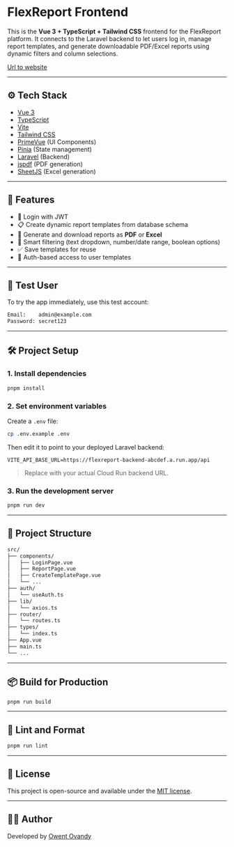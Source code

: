 # FlexReport Frontend

This is the **Vue 3 + TypeScript + Tailwind CSS** frontend for the FlexReport platform. It connects to the Laravel backend to let users log in, manage report templates, and generate downloadable PDF/Excel reports using dynamic filters and column selections.

[Url to website](https://vercel.app)

---

## ⚙️ Tech Stack

- [Vue 3](https://vuejs.org/)
- [TypeScript](https://www.typescriptlang.org/)
- [Vite](https://vitejs.dev/)
- [Tailwind CSS](https://tailwindcss.com/)
- [PrimeVue](https://www.primefaces.org/primevue/) (UI Components)
- [Pinia](https://pinia.vuejs.org/) (State management)
- [Laravel](https://laravel.com/) (Backend)
- [jspdf](https://www.npmjs.com/package/jspdf) (PDF generation)
- [SheetJS](https://www.npmjs.com/package/xlsx) (Excel generation)

---

## 🚀 Features

- 🔐 Login with JWT
- 📋 Create dynamic report templates from database schema
- 📄 Generate and download reports as **PDF** or **Excel**
- 🔎 Smart filtering (text dropdown, number/date range, boolean options)
- ✅ Save templates for reuse
- 👤 Auth-based access to user templates

---

## 🧪 Test User

To try the app immediately, use this test account:

```txt
Email:    admin@example.com
Password: secret123
```

---

## 🛠️ Project Setup

### 1. Install dependencies

```bash
pnpm install
```

### 2. Set environment variables

Create a `.env` file:

```bash
cp .env.example .env
```

Then edit it to point to your deployed Laravel backend:

```env
VITE_API_BASE_URL=https://flexreport-backend-abcdef.a.run.app/api
```

> Replace with your actual Cloud Run backend URL.

### 3. Run the development server

```bash
pnpm run dev
```

---

## 📁 Project Structure

```txt
src/
├── components/
│   ├── LoginPage.vue
│   ├── ReportPage.vue
│   ├── CreateTemplatePage.vue
│   └── ...
├── auth/
│   └── useAuth.ts
├── lib/
│   └── axios.ts
├── router/
│   └── routes.ts
├── types/
│   └── index.ts
├── App.vue
├── main.ts
└── ...
```

---

## 📦 Build for Production

```bash
pnpm run build
```

---

## 🧪 Lint and Format

```bash
pnpm run lint
```

---

## 📝 License

This project is open-source and available under the [MIT license](LICENSE).

---

## 👨‍💻 Author

Developed by [Owent Ovandy](https://github.com/OnLeeTwo)
